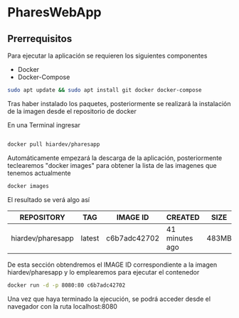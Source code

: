 # PharesWebApp

## Prerrequisitos
  Para ejecutar la aplicación se requieren los siguientes componentes
   - Docker
   - Docker-Compose

```sh
sudo apt update && sudo apt install git docker docker-compose
```
Tras haber instalado los paquetes, posteriormente se realizará la instalación de la imagen desde el repositorio de docker

En una Terminal ingresar

```sh

docker pull hiardev/pharesapp

```

Automáticamente empezará la descarga de la aplicación, posteriormente teclearemos "docker images" para obtener la lista de las imagenes que tenemos actualmente

```sh
docker images
```
El resultado se verá algo así 

|REPOSITORY|TAG|IMAGE ID|CREATED|SIZE|
|------|------|-------|------|------|
hiardev/pharesapp|latest|c6b7adc42702|41 minutes ago|483MB|

De esta sección obtendremos el IMAGE ID correspondiente a la imagen hiardev/pharesapp y lo emplearemos para ejecutar el contenedor

```sh
docker run -d -p 8080:80 c6b7adc42702
```
Una vez que haya terminado la ejecución, se podrá acceder desde el navegador con la ruta localhost:8080
 
